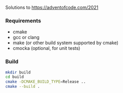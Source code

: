 Solutions to https://adventofcode.com/2021

### Requirements

- cmake
- gcc or clang
- make (or other build system supported by cmake)
- cmocka (optional, for unit tests)

### Build

```bash
mkdir build
cd build
cmake -DCMAKE_BUILD_TYPE=Release ..
cmake --build .
```

